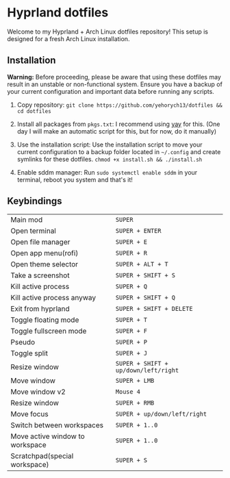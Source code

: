 # Hyprland dotfiles

Welcome to my Hyprland + Arch Linux dotfiles repository! This setup is designed for a fresh Arch Linux installation.

## Installation

**Warning:** Before proceeding, please be aware that using these dotfiles may result in an unstable or non-functional system.  Ensure you have a backup of your current configuration and important data before running any scripts.

1. Copy repository:
`git clone https://github.com/yehorych13/dotfiles && cd dotfiles`

2. Install all packages from `pkgs.txt`:
I recommend using [yay](https://github.com/Jguer/yay) for this. (One day I will make an automatic script for this, but for now, do it manually)
 
3. Use the installation script: 
Use the installation script to move your current configuration to a backup folder located in `~/.config` and create symlinks for these dotfiles.
`chmod +x install.sh && ./install.sh`
4. Enable sddm manager:
Run `sudo systemctl enable sddm` in your terminal, reboot you system and that's it!

## Keybindings
|||                        
|----------------|-------------------------------|
|Main mod        |`SUPER`                        |
|Open terminal   |`SUPER + ENTER`            |
|Open file manager|`SUPER + E`|
|Open app menu(rofi)|`SUPER + R`|
|Open theme selector|`SUPER + ALT + T`|
|Take a screenshot|`SUPER + SHIFT + S`|
|Kill active process|`SUPER + Q`|
|Kill active process anyway|`SUPER + SHIFT + Q`|
|Exit from hyprland|`SUPER + SHIFT + DELETE`|
|Toggle floating mode|`SUPER + T`|
|Toggle fullscreen mode|`SUPER + F`|
|Pseudo|`SUPER + P`|
|Toggle split|`SUPER + J`|
|Resize window|`SUPER + SHIFT + up/down/left/right`|
|Move window|`SUPER + LMB`|
|Move window v2|`Mouse 4`|
|Resize window|`SUPER + RMB`|
|Move focus|`SUPER + up/down/left/right`|
|Switch between workspaces|`SUPER + 1..0`|
|Move active window to workspace|`SUPER + 1..0`|
|Scratchpad(special workspace)|`SUPER + S`|

